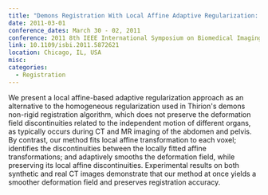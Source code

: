 ```yaml
---
title: "Demons Registration With Local Affine Adaptive Regularization: Application To Registration Of Abdominal Structures"
date: 2011-03-01
conference_dates: March 30 - 02, 2011
conference: 2011 8th IEEE International Symposium on Biomedical Imaging (ISBI 2011)
link: 10.1109/isbi.2011.5872621
location: Chicago, IL, USA
misc:  
categories: 
  - Registration
---
```

We present a local affine-based adaptive regularization approach as an alternative to the homogeneous regularization used in Thirion's demons non-rigid registration algorithm, which does not preserve the deformation field discontinuities related to the independent motion of different organs, as typically occurs during CT and MR imaging of the abdomen and pelvis. By contrast, our method fits local affine transformation to each voxel; identifies the discontinuities between the locally fitted affine transformations; and adaptively smooths the deformation field, while preserving its local affine discontinuities. Experimental results on both synthetic and real CT images demonstrate that our method at once yields a smoother deformation field and preserves registration accuracy.
                    